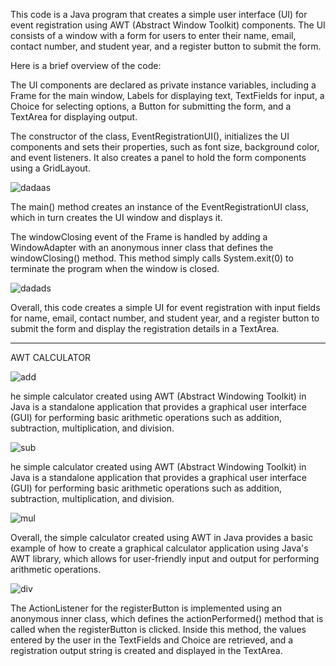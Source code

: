 This code is a Java program that creates a simple user interface (UI) for event registration using AWT (Abstract Window Toolkit) components. The UI consists of a window with a form for users to enter their name, email, contact number, and student year, and a register button to submit the form.

Here is a brief overview of the code:

The UI components are declared as private instance variables, including a Frame for the main window, Labels for displaying text, TextFields for input, a Choice for selecting options, a Button for submitting the form, and a TextArea for displaying output.

The constructor of the class, EventRegistrationUI(), initializes the UI components and sets their properties, such as font size, background color, and event listeners. It also creates a panel to hold the form components using a GridLayout.

![dadaas](https://user-images.githubusercontent.com/128981674/231796702-eb656455-5b95-4180-ac63-356528f36d33.PNG)


The main() method creates an instance of the EventRegistrationUI class, which in turn creates the UI window and displays it.

The windowClosing event of the Frame is handled by adding a WindowAdapter with an anonymous inner class that defines the windowClosing() method. This method simply calls System.exit(0) to terminate the program when the window is closed.


![dadads](https://user-images.githubusercontent.com/128981674/231796733-3186eb2c-329a-4e4a-8693-76042cf2f1e8.PNG)




Overall, this code creates a simple UI for event registration with input fields for name, email, contact number, and student year, and a register button to submit the form and display the registration details in a TextArea.



-----------------------------------------------------------------------------------------------------------------------------------------------------------------------


 
AWT CALCULATOR


![add](https://user-images.githubusercontent.com/128981674/232272077-fdac2d9d-c8f3-4f73-94a4-0f7ab830322d.PNG)


he simple calculator created using AWT (Abstract Windowing Toolkit) in Java is a standalone application that provides a graphical user interface (GUI) for performing basic arithmetic operations such as addition, subtraction, multiplication, and division. 



![sub](https://user-images.githubusercontent.com/128981674/232272081-06fb1355-8c86-4b0d-8eca-a96003ea45eb.PNG)



he simple calculator created using AWT (Abstract Windowing Toolkit) in Java is a standalone application that provides a graphical user interface (GUI) for performing basic arithmetic operations such as addition, subtraction, multiplication, and division. 


![mul](https://user-images.githubusercontent.com/128981674/232272082-b995e657-c221-485a-873f-61f3103607fb.PNG)



Overall, the simple calculator created using AWT in Java provides a basic example of how to create a graphical calculator application using Java's AWT library, which allows for user-friendly input and output for performing arithmetic operations.


![div](https://user-images.githubusercontent.com/128981674/232272093-c7df28bd-81ec-4c0e-a3e3-28ab0b8ca4df.PNG)



The ActionListener for the registerButton is implemented using an anonymous inner class, which defines the actionPerformed() method that is called when the registerButton is clicked. Inside this method, the values entered by the user in the TextFields and Choice are retrieved, and a registration output string is created and displayed in the TextArea.
